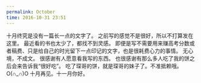 ```yaml
---
permalink: October
time: 2016-10-31 23:51
---
```

十月终究是没有一篇长一点的文字了。 之前写的感觉不是很好，所以不打算发在这里。 最近看的书也太少了，都找不到灵感。 即便是写不需要用来赚高考分数或者稿费、只是给自己的时光留下一点印记的文字，也是很耗费心力的事情。 无心境，不成文。
很感谢有人愿意看我写的东西。 也很感谢有那么多人吃了我的饼之后会来告诉我“很好吃”。 吃了琛哥的饼，就是琛哥的妹子了。不准抵赖哦。O(∩_∩)O 十月再见。十一月你好。



